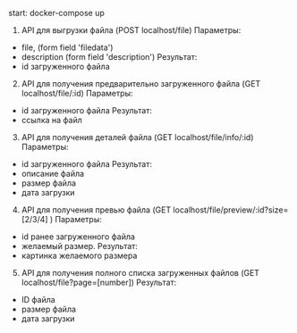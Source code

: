 start: docker-compose up

1. API для выгрузки файла (POST localhost/file)
Параметры:
- file, (form field 'filedata')
- description (form field 'description')
Результат:
- id загруженного файла

2. API для получения предварительно загруженного файла (GET localhost/file/:id)
Параметры:
- id загруженного файла
Результат:
- ссылка на файл

3. API для получения деталей файла (GET localhost/file/info/:id)
Параметры:
- id загруженного файла
Результат:
- описание файла
- размер файла
- дата загрузки

4. API для получения превью файла (GET localhost/file/preview/:id?size=[2/3/4] )
Параметры:
- id ранее загруженного файла
- желаемый размер.
Результат:
- картинка желаемого размера

5. API для получения полного списка загруженных файлов (GET localhost/file?page=[number])
Результат:
- ID файла
- размер файла
- дата загрузки